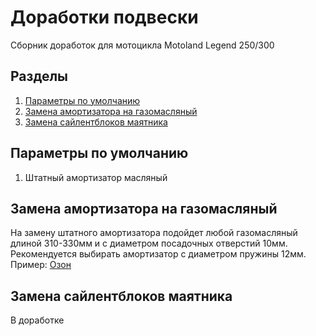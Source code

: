 # Доработки подвески
Сборник доработок для мотоцикла Motoland Legend 250/300

## Разделы
1. [Параметры по умолчанию](#params)
2. [Замена амортизатора на газомасляный](#ammort)
3. [Замена сайлентблоков маятника](#silents)


## Параметры по умолчанию <a name="params"></a>

1. Штатный амортизатор масляный

## Замена амортизатора на газомасляный <a name="ammort"></a>

На замену штатного амортизатора подойдет любой газомасляный длиной 310-330мм и с диаметром посадочных отверстий 10мм. Рекомендуется выбирать амортизатор с диаметром пружины 12мм.
Пример: [Озон](https://ozon.ru/t/wiZHiJV)


## Замена сайлентблоков маятника <a name="silents"></a>

В доработке
